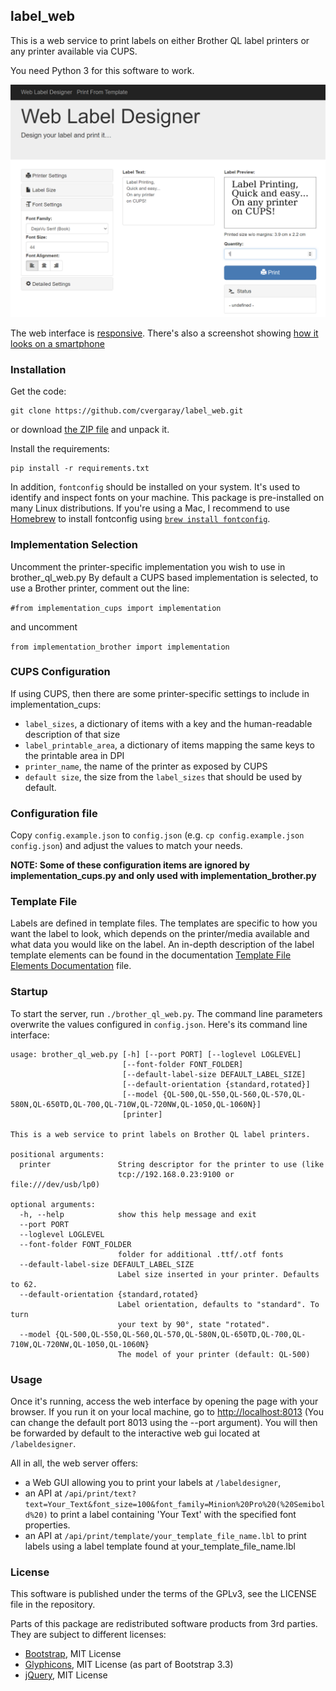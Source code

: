 ## label\_web

This is a web service to print labels on either Brother QL label printers or any printer available via CUPS.

You need Python 3 for this software to work.

![Screenshot](./static/images/screenshots/Label-Designer_Desktop.png)

The web interface is [responsive](https://en.wikipedia.org/wiki/Responsive_web_design).
There's also a screenshot showing [how it looks on a smartphone](./static/images/screenshots/Label-Designer_Phone.png)

### Installation

Get the code:

    git clone https://github.com/cvergaray/label_web.git

or download [the ZIP file](https://github.com/cvergaray/label_web/archive/master.zip) and unpack it.

Install the requirements:

    pip install -r requirements.txt

In addition, `fontconfig` should be installed on your system. It's used to identify and
inspect fonts on your machine. This package is pre-installed on many Linux distributions.
If you're using a Mac, I recommend to use [Homebrew](https://brew.sh) to install
fontconfig using [`brew install fontconfig`](http://brewformulas.org/Fontconfig).

### Implementation Selection

Uncomment the printer-specific implementation you wish to use in brother_ql_web.py
By default a CUPS based implementation is selected, to use a Brother printer, comment out the line:

`#from implementation_cups import implementation`

and uncomment

`from implementation_brother import implementation`

### CUPS Configuration

If using CUPS, then there are some printer-specific settings to include in implementation_cups:

- `label_sizes`, a dictionary of items with a key and the human-readable description of that size
- `label_printable_area`, a dictionary of items mapping the same keys to the printable area in DPI
- `printer_name`, the name of the printer as exposed by CUPS
- `default size`, the size from the `label_sizes` that should be used by default.

### Configuration file

Copy `config.example.json` to `config.json` (e.g. `cp config.example.json config.json`) and adjust the values 
to match your needs.

**NOTE: Some of these configuration items are ignored by implementation_cups.py and only used with implementation_brother.py**

### Template File

Labels are defined in template files. The templates are specific to how you want the label to look, which 
depends on the printer/media available and what data you would like on the label. An in-depth description of the label
template elements can be found in the documentation [Template File Elements Documentation](TemplateElements.md) file.

### Startup

To start the server, run `./brother_ql_web.py`. The command line parameters overwrite the values configured in `config.json`. Here's its command line interface:

    usage: brother_ql_web.py [-h] [--port PORT] [--loglevel LOGLEVEL]
                             [--font-folder FONT_FOLDER]
                             [--default-label-size DEFAULT_LABEL_SIZE]
                             [--default-orientation {standard,rotated}]
                             [--model {QL-500,QL-550,QL-560,QL-570,QL-580N,QL-650TD,QL-700,QL-710W,QL-720NW,QL-1050,QL-1060N}]
                             [printer]
    
    This is a web service to print labels on Brother QL label printers.
    
    positional arguments:
      printer               String descriptor for the printer to use (like
                            tcp://192.168.0.23:9100 or file:///dev/usb/lp0)
    
    optional arguments:
      -h, --help            show this help message and exit
      --port PORT
      --loglevel LOGLEVEL
      --font-folder FONT_FOLDER
                            folder for additional .ttf/.otf fonts
      --default-label-size DEFAULT_LABEL_SIZE
                            Label size inserted in your printer. Defaults to 62.
      --default-orientation {standard,rotated}
                            Label orientation, defaults to "standard". To turn
                            your text by 90°, state "rotated".
      --model {QL-500,QL-550,QL-560,QL-570,QL-580N,QL-650TD,QL-700,QL-710W,QL-720NW,QL-1050,QL-1060N}
                            The model of your printer (default: QL-500)

### Usage

Once it's running, access the web interface by opening the page with your browser.
If you run it on your local machine, go to <http://localhost:8013> (You can change
the default port 8013 using the --port argument).
You will then be forwarded by default to the interactive web gui located at `/labeldesigner`.

All in all, the web server offers:

* a Web GUI allowing you to print your labels at `/labeldesigner`,
* an API at `/api/print/text?text=Your_Text&font_size=100&font_family=Minion%20Pro%20(%20Semibold%20)`
  to print a label containing 'Your Text' with the specified font properties.
* an API at `/api/print/template/your_template_file_name.lbl` to print labels using a label template found at your_template_file_name.lbl

### License

This software is published under the terms of the GPLv3, see the LICENSE file in the repository.

Parts of this package are redistributed software products from 3rd parties. They are subject to different licenses:

* [Bootstrap](https://github.com/twbs/bootstrap), MIT License
* [Glyphicons](https://getbootstrap.com/docs/3.3/components/#glyphicons), MIT License (as part of Bootstrap 3.3)
* [jQuery](https://github.com/jquery/jquery), MIT License
